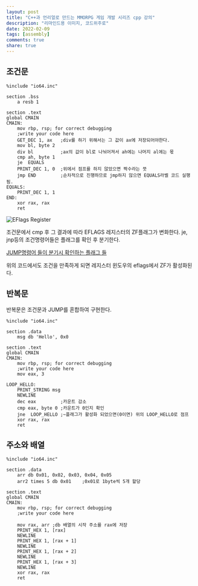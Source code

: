 ```yaml
---
layout: post
title: "C++과 언리얼로 만드는 MMORPG 게임 개발 시리즈 cpp 강의"
description: "리마인드용 이미지, 코드위주로"
date: 2022-02-09
tags: [assembly]
comments: true
share: true
---
```

## 조건문
```
%include "io64.inc"

section .bss
    a resb 1

section .text
global CMAIN
CMAIN:
    mov rbp, rsp; for correct debugging
    ;write your code here
    GET_DEC 1, ax   ;div를 하기 위해서는 그 값이 ax에 저장되어야한다.
    mov bl, byte 2
    div bl          ;ax의 값이 bl로 나눠어져서 ah에는 나머지 al에는 몫
    cmp ah, byte 1
    je  EQUALS
    PRINT_DEC 1, 0  ;위에서 점프를 하지 않았으면 짝수라는 뜻
    jmp END         ;순차적으로 진행하므로 jmp하지 않으면 EQUALS라벨 코드 실행됨.
EQUALS: 
    PRINT_DEC 1, 1
END:
    xor rax, rax
    ret
```
![EFlags Register](https://sites.google.com/site/processorv2/_/rsrc/1311342363402/home/12-5-the-pentium-processor/eflags-register/eflags.png?height=518&width=655)

조건문에서 cmp 후 그 결과에 따라 EFLAGS 레지스터의 ZF플래그가 변화한다. je, jnp등의 조건명령어들은 플래그를 확인 후 분기한다.

[JUMP명령어 들이 분기시 확인하는 플래그 들](http://unixwiz.net/techtips/x86-jumps.html)

위의 코드에서도 조건을 만족하게 되면 레지스터 윈도우의 eflags에서 ZF가 활성화된다.

## 반복문
반복문은 조건문과 JUMP를 혼합하여 구현한다.
```
%include "io64.inc"

section .data
    msg db 'Hello', 0x0

section .text
global CMAIN
CMAIN:
    mov rbp, rsp; for correct debugging
    ;write your code here
    mov eax, 3
    
LOOP_HELLO:
    PRINT_STRING msg
    NEWLINE
    dec eax         ;카운트 감소
    cmp eax, byte 0 ;카운트가 0인지 확인
    jne  LOOP_HELLO ;~플래그가 활성화 되었으면(0이면) 위의 LOOP_HELLO로 점프
    xor rax, rax
    ret
```   

## 주소와 배열
```
%include "io64.inc"

section .data
    arr db 0x01, 0x02, 0x03, 0x04, 0x05 
    arr2 times 5 db 0x01    ;0x01로 1byte씩 5개 할당 

section .text
global CMAIN
CMAIN:
    mov rbp, rsp; for correct debugging
    ;write your code here

    mov rax, arr ;db 배열의 시작 주소를 rax에 저장
    PRINT_HEX 1, [rax]
    NEWLINE
    PRINT_HEX 1, [rax + 1]
    NEWLINE
    PRINT_HEX 1, [rax + 2]
    NEWLINE
    PRINT_HEX 1, [rax + 3]
    NEWLINE
    xor rax, rax
    ret
```
